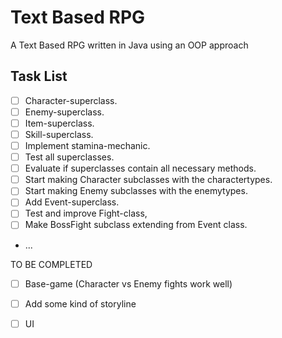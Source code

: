 # Text Based RPG
A Text Based RPG written in Java using an OOP approach

## Task List
- [ ] Character-superclass.
- [ ] Enemy-superclass.
- [ ] Item-superclass.
- [ ] Skill-superclass.
- [ ] Implement stamina-mechanic.
- [ ] Test all superclasses.
- [ ] Evaluate if superclasses contain all necessary methods.
- [ ] Start making Character subclasses with the charactertypes.
- [ ] Start making Enemy subclasses with the enemytypes.
- [ ] Add Event-superclass.
- [ ] Test and improve Fight-class,
- [ ] Make BossFight subclass extending from Event class.
- ...


TO BE COMPLETED
- [ ] Base-game (Character vs Enemy fights work well)
- [ ] Add some kind of storyline
- [ ] UI

